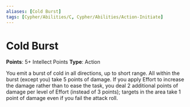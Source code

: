```yaml
---
aliases: [Cold Burst]
tags: [Cypher/Abilities/C, Cypher/Abilities/Action-Initiate]
---
```


# Cold Burst

**Points**: 5+ Intellect Points
**Type**: Action

You emit a burst of cold in all directions, up to short range. All within the burst (except you) take 5 points of damage. If you apply Effort to increase the damage rather than to ease the task, you deal 2 additional points of damage per level of Effort (instead of 3 points); targets in the area take 1 point of damage even if you fail the attack roll.
